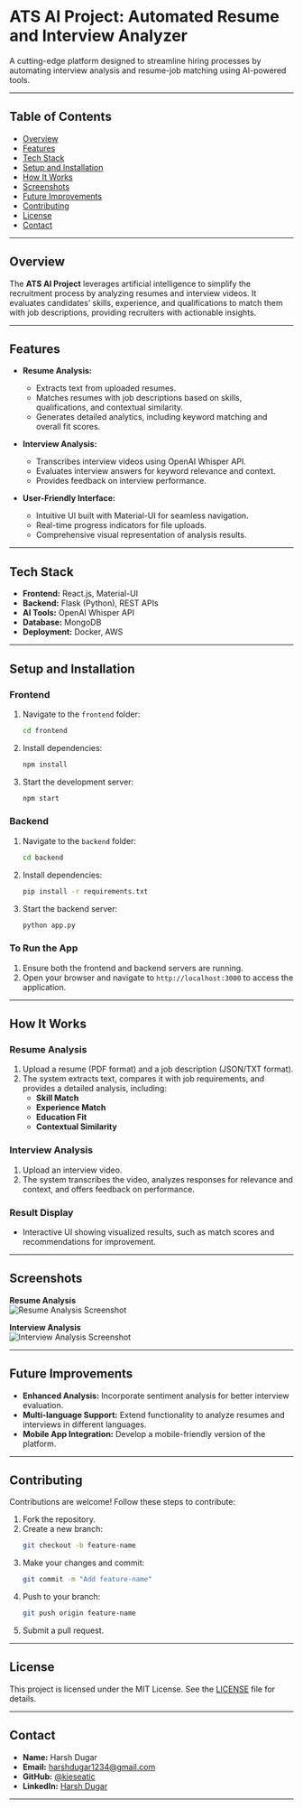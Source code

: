 
# **ATS AI Project: Automated Resume and Interview Analyzer**

A cutting-edge platform designed to streamline hiring processes by automating interview analysis and resume-job matching using AI-powered tools.

---

## **Table of Contents**
- [Overview](#overview)
- [Features](#features)
- [Tech Stack](#tech-stack)
- [Setup and Installation](#setup-and-installation)
- [How It Works](#how-it-works)
- [Screenshots](#screenshots)
- [Future Improvements](#future-improvements)
- [Contributing](#contributing)
- [License](#license)
- [Contact](#contact)

---

## **Overview**
The **ATS AI Project** leverages artificial intelligence to simplify the recruitment process by analyzing resumes and interview videos. It evaluates candidates’ skills, experience, and qualifications to match them with job descriptions, providing recruiters with actionable insights.

---

## **Features**
- **Resume Analysis:**
  - Extracts text from uploaded resumes.
  - Matches resumes with job descriptions based on skills, qualifications, and contextual similarity.
  - Generates detailed analytics, including keyword matching and overall fit scores.

- **Interview Analysis:**
  - Transcribes interview videos using OpenAI Whisper API.
  - Evaluates interview answers for keyword relevance and context.
  - Provides feedback on interview performance.

- **User-Friendly Interface:**
  - Intuitive UI built with Material-UI for seamless navigation.
  - Real-time progress indicators for file uploads.
  - Comprehensive visual representation of analysis results.

---

## **Tech Stack**
- **Frontend:** React.js, Material-UI
- **Backend:** Flask (Python), REST APIs
- **AI Tools:** OpenAI Whisper API
- **Database:** MongoDB
- **Deployment:** Docker, AWS

---

## **Setup and Installation**

### **Frontend**
1. Navigate to the `frontend` folder:
   ```bash
   cd frontend
   ```
2. Install dependencies:
   ```bash
   npm install
   ```
3. Start the development server:
   ```bash
   npm start
   ```

### **Backend**
1. Navigate to the `backend` folder:
   ```bash
   cd backend
   ```
2. Install dependencies:
   ```bash
   pip install -r requirements.txt
   ```
3. Start the backend server:
   ```bash
   python app.py
   ```

### **To Run the App**
1. Ensure both the frontend and backend servers are running.
2. Open your browser and navigate to `http://localhost:3000` to access the application.

---

## **How It Works**

### **Resume Analysis**
1. Upload a resume (PDF format) and a job description (JSON/TXT format).
2. The system extracts text, compares it with job requirements, and provides a detailed analysis, including:
   - **Skill Match**
   - **Experience Match**
   - **Education Fit**
   - **Contextual Similarity**

### **Interview Analysis**
1. Upload an interview video.
2. The system transcribes the video, analyzes responses for relevance and context, and offers feedback on performance.

### **Result Display**
- Interactive UI showing visualized results, such as match scores and recommendations for improvement.

---

## **Screenshots**
**Resume Analysis**  
![Resume Analysis Screenshot](assets/resume-screen.jpg)


**Interview Analysis**  
![Interview Analysis Screenshot](assets/interview-screen.jpg)


---

## **Future Improvements**
- **Enhanced Analysis:** Incorporate sentiment analysis for better interview evaluation.
- **Multi-language Support:** Extend functionality to analyze resumes and interviews in different languages.
- **Mobile App Integration:** Develop a mobile-friendly version of the platform.

---

## **Contributing**
Contributions are welcome! Follow these steps to contribute:
1. Fork the repository.
2. Create a new branch:
   ```bash
   git checkout -b feature-name
   ```
3. Make your changes and commit:
   ```bash
   git commit -m "Add feature-name"
   ```
4. Push to your branch:
   ```bash
   git push origin feature-name
   ```
5. Submit a pull request.

---

## **License**
This project is licensed under the MIT License. See the [LICENSE](LICENSE) file for details.

---

## **Contact**
- **Name:** Harsh Dugar
- **Email:** harshdugar1234@gmail.com 
- **GitHub:** [@kieseatic](https://github.com/kieseatic)  
- **LinkedIn:** [Harsh Dugar](https://www.linkedin.com/in/harsh3239/)

---
